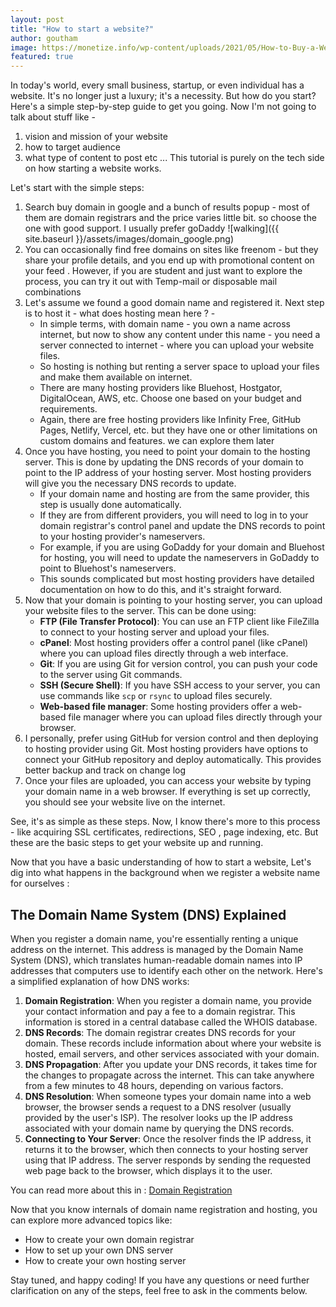 ```yaml
---
layout: post
title: "How to start a website?"
author: goutham
image: https://monetize.info/wp-content/uploads/2021/05/How-to-Buy-a-Website.png
featured: true
---
```

In today's world, every small business, startup, or even individual has a website. It's no longer just a luxury; it's a necessity. But how do you start? Here's a simple step-by-step guide to get you going. 
Now I'm not going to talk about stuff like - 
1. vision and mission of your website
2. how to target audience 
3. what type of content to post etc ... 
 This tutorial is purely on the tech side on how starting a website works.

Let's start with the simple steps: 
1. Search buy domain in google and a bunch of results popup - most of them are domain registrars and the price varies little bit. so choose the one with good support. I usually prefer goDaddy
   ![walking]({{ site.baseurl }}/assets/images/domain_google.png)
2. You can occasionally find free domains on sites like freenom - but they share your profile details, and you end up with promotional content on your feed . However, if you are student and just want to explore the process, you can try it out with Temp-mail or disposable mail combinations
3. Let's assume we found a good domain name and registered it. Next step is to host it - what does hosting mean here ? -
   - In simple terms, with domain name - you own a name across internet, but now to show any content under this name - you need a server connected to internet - where you can upload your website files.
   - So hosting is nothing but renting a server space to upload your files and make them available on internet.
   - There are many hosting providers like Bluehost, Hostgator, DigitalOcean, AWS, etc. Choose one based on your budget and requirements. 
   - Again, there are free hosting providers like Infinity Free, GitHub Pages, Netlify, Vercel, etc. but they have one or other limitations on custom domains and features. we can explore them later
4. Once you have hosting, you need to point your domain to the hosting server. This is done by updating the DNS records of your domain to point to the IP address of your hosting server. Most hosting providers will give you the necessary DNS records to update.
   - If your domain name and hosting are from the same provider, this step is usually done automatically. 
   - If they are from different providers, you will need to log in to your domain registrar's control panel and update the DNS records to point to your hosting provider's nameservers.
   - For example, if you are using GoDaddy for your domain and Bluehost for hosting, you will need to update the nameservers in GoDaddy to point to Bluehost's nameservers.
   - This sounds complicated but most hosting providers have detailed documentation on how to do this, and it's straight forward.
5. Now that your domain is pointing to your hosting server, you can upload your website files to the server. This can be done using:
   - **FTP (File Transfer Protocol)**: You can use an FTP client like FileZilla to connect to your hosting server and upload your files.
   - **cPanel**: Most hosting providers offer a control panel (like cPanel) where you can upload files directly through a web interface.
   - **Git**: If you are using Git for version control, you can push your code to the server using Git commands.
   - **SSH (Secure Shell)**: If you have SSH access to your server, you can use commands like `scp` or `rsync` to upload files securely.
   - **Web-based file manager**: Some hosting providers offer a web-based file manager where you can upload files directly through your browser.
6. I personally, prefer using GitHub for version control and then deploying to hosting provider using Git. Most hosting providers have options to connect your GitHub repository and deploy automatically. This provides better backup and track on change log 
7. Once your files are uploaded, you can access your website by typing your domain name in a web browser. If everything is set up correctly, you should see your website live on the internet.

See, it's as simple as these steps.
Now, I know there's more to this process - like acquiring SSL certificates, redirections, SEO , page indexing, etc. But these are the basic steps to get your website up and running.

Now that you have a basic understanding of how to start a website, Let's dig into what happens in the background when we register a website name for ourselves :
## The Domain Name System (DNS) Explained

When you register a domain name, you're essentially renting a unique address on the internet. This address is managed by the Domain Name System (DNS), which translates human-readable domain names into IP addresses that computers use to identify each other on the network. 
Here's a simplified explanation of how DNS works:
1. **Domain Registration**: When you register a domain name, you provide your contact information and pay a fee to a domain registrar. This information is stored in a central database called the WHOIS database.
2. **DNS Records**: The domain registrar creates DNS records for your domain. These records include information about where your website is hosted, email servers, and other services associated with your domain.
3. **DNS Propagation**: After you update your DNS records, it takes time for the changes to propagate across the internet. This can take anywhere from a few minutes to 48 hours, depending on various factors.
4. **DNS Resolution**: When someone types your domain name into a web browser, the browser sends a request to a DNS resolver (usually provided by the user's ISP). The resolver looks up the IP address associated with your domain name by querying the DNS records.
5. **Connecting to Your Server**: Once the resolver finds the IP address, it returns it to the browser, which then connects to your hosting server using that IP address. The server responds by sending the requested web page back to the browser, which displays it to the user.

You can read more about this in : [Domain Registration](https://www.centr.org/about-the-industry/item/domain-registration.html)

Now that you know internals of domain name registration and hosting, you can explore more advanced topics like:
- How to create your own domain registrar
- How to set up your own DNS server
- How to create your own hosting server

Stay tuned, and happy coding! If you have any questions or need further clarification on any of the steps, feel free to ask in the comments below.

